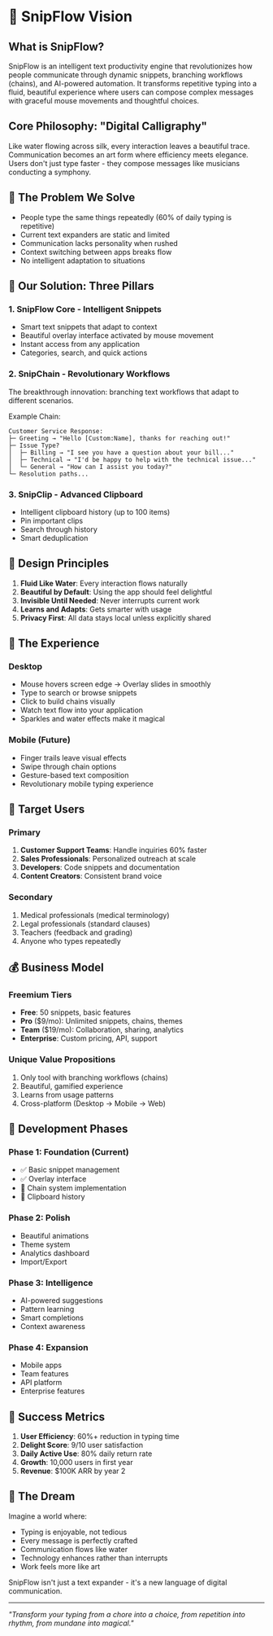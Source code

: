 # 🌊 SnipFlow Vision

## What is SnipFlow?

SnipFlow is an intelligent text productivity engine that revolutionizes how people communicate through dynamic snippets, branching workflows (chains), and AI-powered automation. It transforms repetitive typing into a fluid, beautiful experience where users can compose complex messages with graceful mouse movements and thoughtful choices.

## Core Philosophy: "Digital Calligraphy"

Like water flowing across silk, every interaction leaves a beautiful trace. Communication becomes an art form where efficiency meets elegance. Users don't just type faster - they compose messages like musicians conducting a symphony.

## 🎯 The Problem We Solve

- People type the same things repeatedly (60% of daily typing is repetitive)
- Current text expanders are static and limited
- Communication lacks personality when rushed
- Context switching between apps breaks flow
- No intelligent adaptation to situations

## 🚀 Our Solution: Three Pillars

### 1. **SnipFlow Core** - Intelligent Snippets
- Smart text snippets that adapt to context
- Beautiful overlay interface activated by mouse movement
- Instant access from any application
- Categories, search, and quick actions

### 2. **SnipChain** - Revolutionary Workflows  
The breakthrough innovation: branching text workflows that adapt to different scenarios.

Example Chain:
```
Customer Service Response:
├─ Greeting → "Hello [Custom:Name], thanks for reaching out!"
├─ Issue Type?
│  ├─ Billing → "I see you have a question about your bill..."
│  ├─ Technical → "I'd be happy to help with the technical issue..."
│  └─ General → "How can I assist you today?"
└─ Resolution paths...
```

### 3. **SnipClip** - Advanced Clipboard
- Intelligent clipboard history (up to 100 items)
- Pin important clips
- Search through history
- Smart deduplication

## 🎨 Design Principles

1. **Fluid Like Water**: Every interaction flows naturally
2. **Beautiful by Default**: Using the app should feel delightful
3. **Invisible Until Needed**: Never interrupts current work
4. **Learns and Adapts**: Gets smarter with usage
5. **Privacy First**: All data stays local unless explicitly shared

## 🔮 The Experience

### Desktop
- Mouse hovers screen edge → Overlay slides in smoothly
- Type to search or browse snippets
- Click to build chains visually
- Watch text flow into your application
- Sparkles and water effects make it magical

### Mobile (Future)
- Finger trails leave visual effects
- Swipe through chain options
- Gesture-based text composition
- Revolutionary mobile typing experience

## 🎯 Target Users

### Primary
1. **Customer Support Teams**: Handle inquiries 60% faster
2. **Sales Professionals**: Personalized outreach at scale
3. **Developers**: Code snippets and documentation
4. **Content Creators**: Consistent brand voice

### Secondary
1. Medical professionals (medical terminology)
2. Legal professionals (standard clauses)
3. Teachers (feedback and grading)
4. Anyone who types repeatedly

## 💰 Business Model

### Freemium Tiers
- **Free**: 50 snippets, basic features
- **Pro** ($9/mo): Unlimited snippets, chains, themes
- **Team** ($19/mo): Collaboration, sharing, analytics
- **Enterprise**: Custom pricing, API, support

### Unique Value Propositions
1. Only tool with branching workflows (chains)
2. Beautiful, gamified experience
3. Learns from usage patterns
4. Cross-platform (Desktop → Mobile → Web)

## 🚀 Development Phases

### Phase 1: Foundation (Current)
- ✅ Basic snippet management
- ✅ Overlay interface
- 🔄 Chain system implementation
- 🔄 Clipboard history

### Phase 2: Polish
- Beautiful animations
- Theme system
- Analytics dashboard
- Import/Export

### Phase 3: Intelligence
- AI-powered suggestions
- Pattern learning
- Smart completions
- Context awareness

### Phase 4: Expansion
- Mobile apps
- Team features
- API platform
- Enterprise features

## 🎯 Success Metrics

1. **User Efficiency**: 60%+ reduction in typing time
2. **Delight Score**: 9/10 user satisfaction
3. **Daily Active Use**: 80% daily return rate
4. **Growth**: 10,000 users in first year
5. **Revenue**: $100K ARR by year 2

## 🌟 The Dream

Imagine a world where:
- Typing is enjoyable, not tedious
- Every message is perfectly crafted
- Communication flows like water
- Technology enhances rather than interrupts
- Work feels more like art

SnipFlow isn't just a text expander - it's a new language of digital communication.

---

*"Transform your typing from a chore into a choice, from repetition into rhythm, from mundane into magical."*